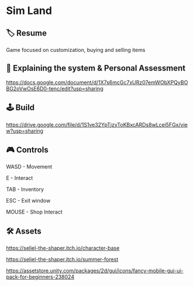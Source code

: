 # Sim Land
## 🏷️ Resume
Game focused on customization, buying and selling items
## 📃 Explaining the system & Personal Assessment
https://docs.google.com/document/d/1X7s6mcGc7xURz07emWObXPQyBOBG2oVwOsE6D0-tenc/edit?usp=sharing

## 🕹️ Build
https://drive.google.com/file/d/1S1ve32YpTjzyToKBxcARDs8wLcei5FGx/view?usp=sharing

## 🎮 Controls
WASD - Movement

E - Interact

TAB - Inventory

ESC - Exit window

MOUSE - Shop Interact

## 🛠️ Assets
https://seliel-the-shaper.itch.io/character-base

https://seliel-the-shaper.itch.io/summer-forest

https://assetstore.unity.com/packages/2d/gui/icons/fancy-mobile-gui-ui-pack-for-beginners-238024
